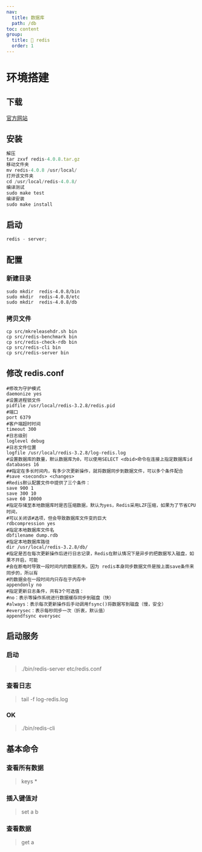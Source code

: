 ```yaml
---
nav:
  title: 数据库
  path: /db
toc: content
group:
  title: 💊 redis
  order: 1
---
```


# 环境搭建

## 下载

[官方网站](https://redis.io/)

## 安装

```javascript
解压
tar zxvf redis-4.0.8.tar.gz
移动文件夹
mv redis-4.0.8 /usr/local/
打开该文件夹
cd /usr/local/redis-4.0.8/
编译测试
sudo make test
编译安装
sudo make install
```

## 启动

```javascript
redis - server;
```

## 配置

### 新建目录

```
sudo mkdir  redis-4.0.8/bin
sudo mkdir  redis-4.0.8/etc
sudo mkdir  redis-4.0.8/db
```

### 拷贝文件

```
cp src/mkreleasehdr.sh bin
cp src/redis-benchmark bin
cp src/redis-check-rdb bin
cp src/redis-cli bin
cp src/redis-server bin
```

## 修改 redis.conf

```t
#修改为守护模式
daemonize yes
#设置进程锁文件
pidfile /usr/local/redis-3.2.8/redis.pid
#端口
port 6379
#客户端超时时间
timeout 300
#日志级别
loglevel debug
#日志文件位置
logfile /usr/local/redis-3.2.8/log-redis.log
#设置数据库的数量，默认数据库为0，可以使用SELECT <dbid>命令在连接上指定数据库id
databases 16
##指定在多长时间内，有多少次更新操作，就将数据同步到数据文件，可以多个条件配合
#save <seconds> <changes>
#Redis默认配置文件中提供了三个条件：
save 900 1
save 300 10
save 60 10000
#指定存储至本地数据库时是否压缩数据，默认为yes，Redis采用LZF压缩，如果为了节省CPU时间，
#可以关闭该#选项，但会导致数据库文件变的巨大
rdbcompression yes
#指定本地数据库文件名
dbfilename dump.rdb
#指定本地数据库路径
dir /usr/local/redis-3.2.8/db/
#指定是否在每次更新操作后进行日志记录，Redis在默认情况下是异步的把数据写入磁盘，如果不开启，可能
#会在断电时导致一段时间内的数据丢失。因为 redis本身同步数据文件是按上面save条件来同步的，所以有
#的数据会在一段时间内只存在于内存中
appendonly no
#指定更新日志条件，共有3个可选值：
#no：表示等操作系统进行数据缓存同步到磁盘（快）
#always：表示每次更新操作后手动调用fsync()将数据写到磁盘（慢，安全）
#everysec：表示每秒同步一次（折衷，默认值）
appendfsync everysec
```

## 启动服务

### 启动

> ./bin/redis-server etc/redis.conf

### 查看日志

> tail -f log-redis.log

### OK

> ./bin/redis-cli

## 基本命令

### 查看所有数据

> keys \*

### 插入键值对

> set a b

### 查看数据

> get a
